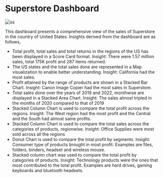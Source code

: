 # Superstore Dashboard

![ss](https://github.com/subhi098/Superstore-Dashboard/assets/159947771/16dc190e-a7d6-4e9f-8b19-97e3330ca920)

This dashboard presents a comprehensive view of the sales of Superstore in the country of United States. Insights derived from the dashboard are as follows,
  - Total profit, total sales and total returns in the regions of the US has been displayed in a Score Card format.
    Insight: There were 1.57 million sales, total 175K profit and 287 items returned.
  - The US states and the total sales done are represented in a Map visualization to enable better understanding.
    Insight: California had the most sales.
  - Profit attained by the range of products are shown in a Stacked Bar Chart.
    Insight: Canon Image Copier had the most sales in Superstore.
  - Total sales done over the years of 2019 and 2022, monthwise are displayed in a Stacked Area Chart.
    Insight: The sales almost tripled in the months of 2020 compared to that of 2019
  - Stacked Column Chart is used to compare the total profit across the regions.
    Insight: The West region had the most profit and the Central and the South had almost same profits.
  - Stacked Column Chart is used to compare the total sales across the categories of products, regionwise.
    Insight: Office Supplies were most sold across all the regions
  - Donut Chart is used to compare the total profit by segments.
    Insight: Consumer type of products brought in most profit. Examples are files, folders, binders, headset and wireless mouse.
  - Stacked column chart was used to compare the total profit by categories of products.
    Insight: Technology products were the ones that most contributed to the total profit. Examples are hard drives, gaming keyboards and bluetooth headsets.
